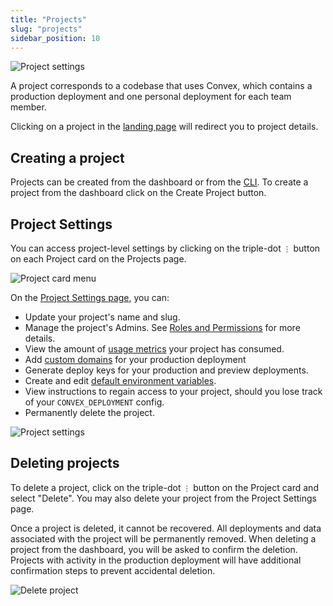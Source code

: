 ```yaml
---
title: "Projects"
slug: "projects"
sidebar_position: 10
---
```


![Project settings](/screenshots/projects.png)

A project corresponds to a codebase that uses Convex, which contains a
production deployment and one personal deployment for each team member.

Clicking on a project in the [landing page](https://dashboard.convex.dev) will
redirect you to project details.

## Creating a project

Projects can be created from the dashboard or from the
[CLI](/cli.md#create-a-new-project). To create a project from the dashboard
click on the Create Project button.

## Project Settings

You can access project-level settings by clicking on the triple-dot `⋮` button
on each Project card on the Projects page.

![Project card menu](/screenshots/project_menu.png)

On the [Project Settings page](https://dashboard.convex.dev/project/settings),
you can:

- Update your project's name and slug.
- Manage the project's Admins. See
  [Roles and Permissions](/dashboard/teams.md#roles-and-permissions) for more
  details.
- View the amount of [usage metrics](/dashboard/teams.md#usage) your project has
  consumed.
- Add [custom domains](/production/hosting/custom.mdx#domains) for your
  production deployment
- Generate deploy keys for your production and preview deployments.
- Create and edit
  [default environment variables](/production/environment-variables.mdx#project-environment-variable-defaults).
- View instructions to regain access to your project, should you lose track of
  your `CONVEX_DEPLOYMENT` config.
- Permanently delete the project.

![Project settings](/screenshots/project_settings.png)

## Deleting projects

To delete a project, click on the triple-dot `⋮` button on the Project card and
select "Delete". You may also delete your project from the Project Settings
page.

Once a project is deleted, it cannot be recovered. All deployments and data
associated with the project will be permanently removed. When deleting a project
from the dashboard, you will be asked to confirm the deletion. Projects with
activity in the production deployment will have additional confirmation steps to
prevent accidental deletion.

![Delete project](/screenshots/project_delete.png)
